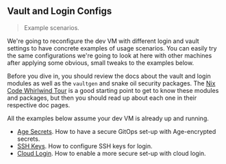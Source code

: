 Vault and Login Configs
-----------------------
> Example scenarios.

We're going to reconfigure the dev VM with different login and vault
settings to have concrete examples of usage scenarios. You can easily
try the same configurations we're going to look at here with other
machines after applying some obvious, small tweaks to the examples
below.

Before you dive in, you should review the docs about the vault and
login modules as well as the `vaultgen` and snake oil security packages.
The [Nix Code Whirlwind Tour][code-overview] is a good starting point
to get to know these modules and packages, but then you should read
up about each one in their respective doc pages.

All the examples below assume your dev VM is already up and running.


- [Age Secrets][secrets]. How to have a secure GitOps set-up with
  Age-encrypted secrets.
- [SSH Keys][ssh-keys]. How to configure SSH keys for login.
- [Cloud Login][cloud-login]. How to enable a more secure set-up
  with cloud login.




[cloud-login]: ./cloud-login.md
[code-overview]: ../nix-code-overview.md
[secrets]: ./age-secrets.md
[ssh-keys]: ./ssh-keys.md
